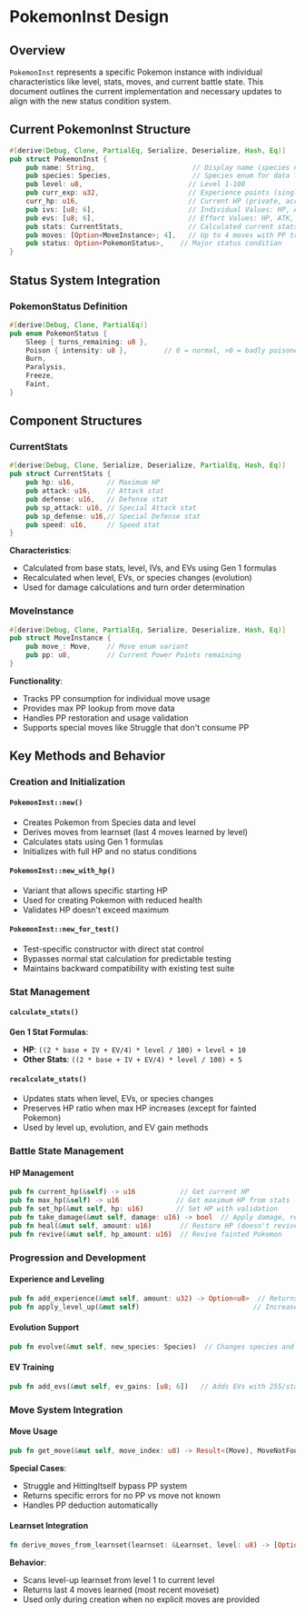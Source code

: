 # PokemonInst Design

## Overview

`PokemonInst` represents a specific Pokemon instance with individual characteristics like level, stats, moves, and current battle state. This document outlines the current implementation and necessary updates to align with the new status condition system.

## Current PokemonInst Structure

```rust
#[derive(Debug, Clone, PartialEq, Serialize, Deserialize, Hash, Eq)]
pub struct PokemonInst {
    pub name: String,                        // Display name (species name if no nickname)
    pub species: Species,                    // Species enum for data lookup
    pub level: u8,                          // Level 1-100
    pub curr_exp: u32,                      // Experience points (single-player progression)
    curr_hp: u16,                           // Current HP (private, accessed via methods)
    pub ivs: [u8; 6],                       // Individual Values: HP, ATK, DEF, SP.ATK, SP.DEF, SPD
    pub evs: [u8; 6],                       // Effort Values: HP, ATK, DEF, SP.ATK, SP.DEF, SPD
    pub stats: CurrentStats,                // Calculated current stats
    pub moves: [Option<MoveInstance>; 4],   // Up to 4 moves with PP tracking
    pub status: Option<PokemonStatus>,    // Major status condition
}
```

## Status System Integration

### PokemonStatus Definition

```rust
#[derive(Debug, Clone, PartialEq)]
pub enum PokemonStatus {
    Sleep { turns_remaining: u8 },
    Poison { intensity: u8 },         // 0 = normal, >0 = badly poisoned
    Burn,
    Paralysis,
    Freeze,
    Faint,
}
```

## Component Structures

### CurrentStats
```rust
#[derive(Debug, Clone, Serialize, Deserialize, PartialEq, Hash, Eq)]
pub struct CurrentStats {
    pub hp: u16,        // Maximum HP
    pub attack: u16,    // Attack stat
    pub defense: u16,   // Defense stat  
    pub sp_attack: u16, // Special Attack stat
    pub sp_defense: u16,// Special Defense stat
    pub speed: u16,     // Speed stat
}
```

**Characteristics**:
- Calculated from base stats, level, IVs, and EVs using Gen 1 formulas
- Recalculated when level, EVs, or species changes (evolution)
- Used for damage calculations and turn order determination

### MoveInstance
```rust
#[derive(Debug, Clone, PartialEq, Serialize, Deserialize, Hash, Eq)]
pub struct MoveInstance {
    pub move_: Move,    // Move enum variant
    pub pp: u8,         // Current Power Points remaining
}
```

**Functionality**:
- Tracks PP consumption for individual move usage
- Provides max PP lookup from move data
- Handles PP restoration and usage validation
- Supports special moves like Struggle that don't consume PP

## Key Methods and Behavior

### Creation and Initialization

#### `PokemonInst::new()`
- Creates Pokemon from Species data and level
- Derives moves from learnset (last 4 moves learned by level)
- Calculates stats using Gen 1 formulas
- Initializes with full HP and no status conditions

#### `PokemonInst::new_with_hp()`
- Variant that allows specific starting HP
- Used for creating Pokemon with reduced health
- Validates HP doesn't exceed maximum

#### `PokemonInst::new_for_test()`
- Test-specific constructor with direct stat control
- Bypasses normal stat calculation for predictable testing
- Maintains backward compatibility with existing test suite

### Stat Management

#### `calculate_stats()`
**Gen 1 Stat Formulas**:
- **HP**: `((2 * base + IV + EV/4) * level / 100) + level + 10`
- **Other Stats**: `((2 * base + IV + EV/4) * level / 100) + 5`

#### `recalculate_stats()`
- Updates stats when level, EVs, or species changes
- Preserves HP ratio when max HP increases (except for fainted Pokemon)
- Used by level up, evolution, and EV gain methods

### Battle State Management

#### HP Management
```rust
pub fn current_hp(&self) -> u16           // Get current HP
pub fn max_hp(&self) -> u16              // Get maximum HP from stats
pub fn set_hp(&mut self, hp: u16)        // Set HP with validation
pub fn take_damage(&mut self, damage: u16) -> bool  // Apply damage, returns if fainted
pub fn heal(&mut self, amount: u16)       // Restore HP (doesn't revive)
pub fn revive(&mut self, hp_amount: u16)  // Revive fainted Pokemon
```

### Progression and Development

#### Experience and Leveling
```rust
pub fn add_experience(&mut self, amount: u32) -> Option<u8>  // Returns new level if leveled up
pub fn apply_level_up(&mut self)                            // Increases level and recalculates stats
```

#### Evolution Support
```rust
pub fn evolve(&mut self, new_species: Species)  // Changes species and recalculates stats
```

#### EV Training
```rust
pub fn add_evs(&mut self, ev_gains: [u8; 6])   // Adds EVs with 255/stat and 510 total limits
```

### Move System Integration

#### Move Usage
```rust
pub fn get_move(&mut self, move_index: u8) -> Result<(Move), MoveNotFound>
```

**Special Cases**:
- Struggle and HittingItself bypass PP system
- Returns specific errors for no PP vs move not known
- Handles PP deduction automatically

#### Learnset Integration
```rust
fn derive_moves_from_learnset(learnset: &Learnset, level: u8) -> [Option<MoveInstance>; 4]
```

**Behavior**:
- Scans level-up learnset from level 1 to current level
- Returns last 4 moves learned (most recent moveset)
- Used only during creation when no explicit moves are provided
